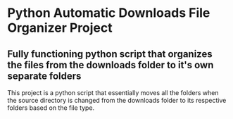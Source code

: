 # Python Automatic Downloads File Organizer Project

## Fully functioning python script that organizes the files from the downloads folder to it's own separate folders

This project is a python script that essentially moves all the folders when the source directory is changed from the downloads folder to its respective folders based on the file type. 